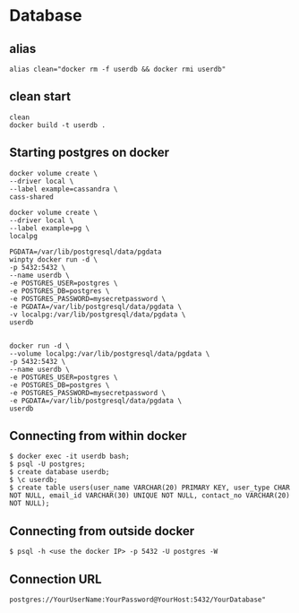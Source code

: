 # Database

## alias
```
alias clean="docker rm -f userdb && docker rmi userdb"
```
## clean start
```
clean 
docker build -t userdb .
```

## Starting postgres on docker 
```
docker volume create \
--driver local \
--label example=cassandra \
cass-shared

docker volume create \
--driver local \
--label example=pg \
localpg

PGDATA=/var/lib/postgresql/data/pgdata 
winpty docker run -d \
-p 5432:5432 \
--name userdb \
-e POSTGRES_USER=postgres \
-e POSTGRES_DB=postgres \
-e POSTGRES_PASSWORD=mysecretpassword \
-e PGDATA=/var/lib/postgresql/data/pgdata \
-v localpg:/var/lib/postgresql/data/pgdata \
userdb


docker run -d \
--volume localpg:/var/lib/postgresql/data/pgdata \
-p 5432:5432 \
--name userdb \
-e POSTGRES_USER=postgres \
-e POSTGRES_DB=postgres \
-e POSTGRES_PASSWORD=mysecretpassword \
-e PGDATA=/var/lib/postgresql/data/pgdata \
userdb
```

## Connecting from within docker 
``` 
$ docker exec -it userdb bash;
$ psql -U postgres;
$ create database userdb;
$ \c userdb;
$ create table users(user_name VARCHAR(20) PRIMARY KEY, user_type CHAR NOT NULL, email_id VARCHAR(30) UNIQUE NOT NULL, contact_no VARCHAR(20) NOT NULL); 
```

## Connecting from outside docker

```
$ psql -h <use the docker IP> -p 5432 -U postgres -W  
```
## Connection URL

```
postgres://YourUserName:YourPassword@YourHost:5432/YourDatabase"
```
